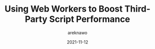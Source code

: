---
author: areknawo
date: 2021-11-12
draft: true
publisher: logrocket
tags:
  - web-workers
  - javascript
  - performance
target_url: https://blog.logrocket.com/using-web-workers-boost-third-party-script-performance/
title: Using Web Workers to Boost Third-Party Script Performance
---